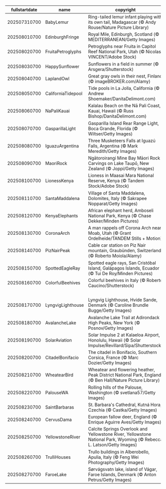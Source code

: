 |fullstartdate|name|copyright|title|image|
|--|--|--|--|--|
202507310700|BabyLemur|Ring-tailed lemur infant playing with its own tail, Madagascar (© Andy Rouse/Nature Picture Library)|Madagascar native|![](/en-US/2025/08/202507310700BabyLemur.jpg)|
202508010700|EdinburghFringe|Royal Mile, Edinburgh, Scotland (© MEDITERRANEAN/Getty Images)|Expect the unexpected|![](/en-US/2025/08/202508010700EdinburghFringe.jpg)|
202508020700|FruitaPetroglyphs|Petroglyphs near Fruita in Capitol Reef National Park, Utah (© Nicolas VINCENT/Adobe Stock)|Age-old storyboard|![](/en-US/2025/08/202508020700FruitaPetroglyphs.jpg)|
202508030700|HappySunflower|Sunflowers in a field in summer (© Arsgera/Shutterstock)|Hello yellow!|![](/en-US/2025/08/202508030700HappySunflower.jpg)|
202508040700|LaplandOwl|Great gray owls in their nest, Finland (© imageBROKER.com/Alamy)|Whooo's home?|![](/en-US/2025/08/202508040700LaplandOwl.jpg)|
202508050700|CaliforniaTidepool|Tide pools in La Jolla, California (© Andrew Shoemaker/DanitaDelimont.com)|Tide and seek|![](/en-US/2025/08/202508050700CaliforniaTidepool.jpg)|
202508060700|NaPaliKauai|Kalalau Beach on the Nā Pali Coast, Kauai, Hawaii (© Russ Bishop/DanitaDelimont.com)|Off the grid|![](/en-US/2025/08/202508060700NaPaliKauai.jpg)|
202508070700|GasparillaLight|Gasparilla Island Rear Range Light, Boca Grande, Florida (© Wiltser/Getty Images)|Code of the coastline|![](/en-US/2025/08/202508070700GasparillaLight.jpg)|
202508080700|IguazuArgentina|Three Musketeers Falls at Iguazú Falls, Argentina (© Mark Meredith/Getty Images)|All for falls and falls for all|![](/en-US/2025/08/202508080700IguazuArgentina.jpg)|
202508090700|MaoriRock|Ngātoroirangi Mine Bay Māori Rock Carvings on Lake Taupō, New Zealand (© Joppi/Getty Images)|Honoring Indigenous voices|![](/en-US/2025/08/202508090700MaoriRock.jpg)|
202508100700|LionessKenya|Lioness in Maasai Mara National Reserve, Kenya (© Tandem Stock/Adobe Stock)|Roar for a cause|![](/en-US/2025/08/202508100700LionessKenya.jpg)|
202508110700|SantaMaddalena|Village of Santa Maddalena, Dolomites, Italy (© Sakrapee Nopparat/Getty Images)|Postcard from the peaks|![](/en-US/2025/08/202508110700SantaMaddalena.jpg)|
202508120700|KenyaElephants|African elephant herd, Amboseli National Park, Kenya (© Chase Dekker/Minden Pictures)|Wild, wise, and wonderful|![](/en-US/2025/08/202508120700KenyaElephants.jpg)|
202508130700|CoronaArch|A man rappels off Corona Arch near Moab, Utah (© Grant Ordelheide/TANDEM Stills + Motion)|Earth's open secret|![](/en-US/2025/08/202508130700CoronaArch.jpg)|
202508140700|PizNairPeak|Cable car station on Piz Nair mountain, Graubünden, Switzerland (© Roberto Moiola/Alamy)|Taking it from the top|![](/en-US/2025/08/202508140700PizNairPeak.jpg)|
202508150700|SpottedEagleRay|Spotted eagle rays, San Cristóbal Island, Galápagos Islands, Ecuador (© Tui De Roy/Minden Pictures)|Winging it underwater|![](/en-US/2025/08/202508150700SpottedEagleRay.jpg)|
202508160700|ColorfulBeehives|Colorful beehives in Italy (© Roberto Caucino/Shutterstock)|Bee the change|![](/en-US/2025/08/202508160700ColorfulBeehives.jpg)|
||||![](/en-US/2025/08/.jpg)|
202508170700|LyngvigLighthouse|Lyngvig Lighthouse, Hvide Sande, Denmark (© Caroline Brundle Bugge/Getty Images)|One tall way to spot the sea|![](/en-US/2025/08/202508170700LyngvigLighthouse.jpg)|
202508180700|AvalancheLake|Avalanche Lake Trail at Adirondack High Peaks, New York (© Posnov/Getty Images)|Stream a little dream|![](/en-US/2025/08/202508180700AvalancheLake.jpg)|
202508190700|SolarAviation|Solar Impulse 2 at Kalaeloa Airport, Honolulu, Hawaii (© Solar Impulse/Revillard/Sipa/Shutterstock)|Powered by the sun|![](/en-US/2025/08/202508190700SolarAviation.jpg)|
202508200700|CitadelBonifacio|The citadel in Bonifacio, Southern Corsica, France (© Marc Dozier/Getty Images)|Built to last|![](/en-US/2025/08/202508200700CitadelBonifacio.jpg)|
202508210700|WheatearBird|Wheatear and flowering heather, Peak District National Park, England (© Ben Hall/Nature Picture Library)|Perched and poised|![](/en-US/2025/08/202508210700WheatearBird.jpg)|
202508220700|PalouseWA|Rolling hills of the Palouse, Washington (© svetlana57/Getty Images)|Nature's green quilt|![](/en-US/2025/08/202508220700PalouseWA.jpg)|
202508230700|SaintBarbaras|St. Barbara's Cathedral, Kutná Hora, Czechia (© Castka/Getty Images)|Gothic majesty|![](/en-US/2025/08/202508230700SaintBarbaras.jpg)|
202508240700|CervusDama|European fallow deer, England (© Enrique Aguirre Aves/Getty Images)|'Fallow' us|![](/en-US/2025/08/202508240700CervusDama.jpg)|
202508250700|YellowstoneRiver|Calcite Springs Overlook and Yellowstone River, Yellowstone National Park, Wyoming (© Rebecca L. Latson/Getty Images)|From volcanic roots to river routes|![](/en-US/2025/08/202508250700YellowstoneRiver.jpg)|
202508260700|TrulliHouses|Trullo buildings in Alberobello, Apulia, Italy (© Feng Wei Photography/Getty Images)|A 'trulli' remarkable town|![](/en-US/2025/08/202508260700TrulliHouses.jpg)|
202508270700|FaroeLake|Sørvágsvatn lake, island of Vágar, Faroe Islands, Denmark (© Anton Petrus/Getty Images)|A lake above the ocean|![](/en-US/2025/08/202508270700FaroeLake.jpg)|
